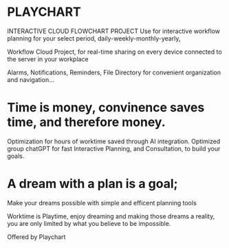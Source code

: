 # PLAYCHART
INTERACTIVE CLOUD FLOWCHART PROJECT
Use for interactive workflow planning for your select period, daily-weekly-monthly-yearly,


Workflow Cloud Project, for real-time sharing on every device connected to the server in your workplace


Alarms, Notifications, Reminders, File Directory for convenient organization and navigation...

# Time is money, convinence saves time, and therefore money. 



Optimization for hours of worktime saved through AI integration. 
Optimized group chatGPT for fast Interactive Planning, and Consultation, to build your goals.

# A dream with a plan is a goal;
 
Make your dreams possible with simple and efficent planning tools

Worktime is Playtime, enjoy dreaming and making those dreams a reality, you are only limited by what you believe to be impossible.  

Offered by Playchart



